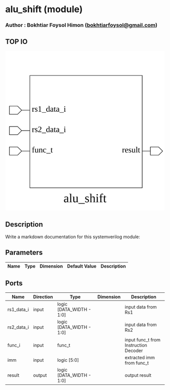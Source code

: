# alu_shift (module)

### Author : Bokhtiar Foysol Himon (bokhtiarfoysol@gmail.com)

## TOP IO
<img src="./alu_shift_top.svg">

## Description

Write a markdown documentation for this systemverilog module:

## Parameters
|Name|Type|Dimension|Default Value|Description|
|-|-|-|-|-|

## Ports
|Name|Direction|Type|Dimension|Description|
|-|-|-|-|-|
|rs1_data_i|input|logic [DATA_WIDTH - 1:0]||input data from Rs1|
|rs2_data_i|input|logic [DATA_WIDTH - 1:0]||input data from Rs2|
|func_i|input|func_t||input func_t from Instruction Decoder|
|imm|input|logic [5:0]||extracted imm from func_t|
|result|output|logic [DATA_WIDTH - 1:0]||output result|

